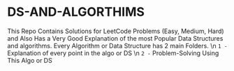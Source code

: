 # DS-AND-ALGORTHIMS
This Repo Contains Solutions for LeetCode Problems (Easy, Medium, Hard) and Also Has a Very Good Explanation of the most Popular Data Structures and algorithms. Every Algorithm or Data Structure has 2 main Folders. \n `1 -` Explanation of every point in the algo or DS
\n `2 -` Problem-Solving Using This Algo or DS
